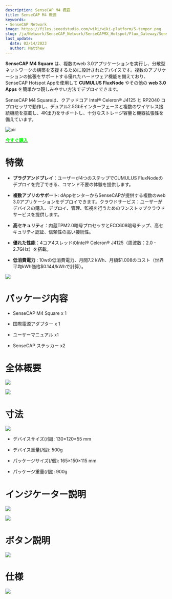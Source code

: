```yaml
---
description: SenseCAP M4 概要
title: SenseCAP M4 概要
keywords:
- SenseCAP Network
image: https://files.seeedstudio.com/wiki/wiki-platform/S-tempor.png
slug: /ja/Network/SenseCAP_Network/SenseCAPMX_Hotspot/Flux_Gateway/SenseCAP_M4_Square/SenseCAP_M4_Overview
last_update:
  date: 02/14/2023
  author: Matthew
---
```


**SenseCAP M4 Square** は、複数のweb 3.0アプリケーションを実行し、分散型ネットワークの構築を支援するために設計されたデバイスです。複数のアプリケーションの拡張をサポートする優れたハードウェア機能を備えており、SenseCAP Hotspot Appを使用して **CUMULUS FluxNode** やその他の **web 3.0 Apps** を簡単かつ親しみやすい方法でデプロイできます。

SenseCAP M4 Squareは、クアッドコア Intel® Celeron® J4125 と RP2040 コプロセッサで動作し、デュアル2.5GbEインターフェースと複数のワイヤレス接続機能を搭載し、4K出力をサポートし、十分なストレージ容量と機器拡張性を備えています。

<p style={{textAlign: 'center'}}><img src="https://www.sensecapmx.com/wp-content/uploads/2022/12/Pasted-into-Overview.png" alt="pir" width={600} height="auto" /></p>

<div class="get_one_now_container" style={{textAlign: 'center'}}>
    <a class="get_one_now_item" href="https://www.seeedstudio.com/SenseCAP-M4-Sqaure-Bundle.html" target="_blank">
            <strong><span><font color={'FFFFFF'} size={"4"}> 今すぐ購入 </font></span></strong>
    </a>
</div>

**特徴**
============

- **プラグアンドプレイ**：ユーザーが4つのステップでCUMULUS FluxNodeのデプロイを完了できる、コマンド不要の体験を提供します。

- **複数アプリのサポート**: dAppセンターからSenseCAPが提供する複数のweb 3.0アプリケーションをデプロイできます。クラウドサービス：ユーザーがデバイスの購入、デプロイ、管理、監視を行うためのワンストップクラウドサービスを提供します。

- **高セキュリティ**：内蔵TPM2.0暗号プロセッサとECC608暗号チップ、高セキュリティ認証、信頼性の高い接続性。

- **優れた性能**：4コア4スレッドのIntel® Celeron® J4125（周波数：2.0 - 2.7GHz）を搭載。

- **低消費電力** : 10wの低消費電力、月間7.2 kWh、月額\$1.008のコスト（世界平均kWh価格\$0.144/kWhで計算）。

![](https://www.sensecapmx.com/wp-content/uploads/2022/12/Pasted-into-Overview-1.png)

**パッケージ内容**
====================

- SenseCAP M4 Square x 1

- 国際電源アダプター x 1

- ユーザーマニュアル x1

- SenseCAP ステッカー x2

**全体概要**
====================

![](https://www.sensecapmx.com/wp-content/uploads/2022/12/Pasted-into-Overview-2.png)

![](https://www.sensecapmx.com/wp-content/uploads/2022/12/Pasted-into-Overview-5.png)

**寸法**
==============

![](https://www.sensecapmx.com/wp-content/uploads/2022/12/Pasted-into-Overview-6.png)

- デバイスサイズ(/個): 130×120×55 mm

- デバイス重量(/個): 500g

- パッケージサイズ(/個): 165×150×115 mm

- パッケージ重量(/個): 900g

**インジケーター説明**
==========================

![](https://www.sensecapmx.com/wp-content/uploads/2022/12/Pasted-into-Overview-7.png)

![](https://www.sensecapmx.com/wp-content/uploads/2022/12/Pasted-into-Overview-8.png)

**ボタン説明**
=======================

![](https://www.sensecapmx.com/wp-content/uploads/2022/12/Pasted-into-Overview-9.png)

**仕様**
=================

![](https://www.sensecapmx.com/wp-content/uploads/2022/12/Pasted-into-Overview-10.png)